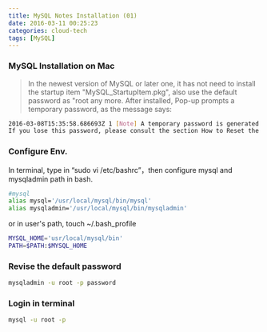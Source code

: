 ```yaml
---
title: MySQL Notes Installation (01)
date: 2016-03-11 00:25:23
categories: cloud-tech
tags: [MySQL]
---
```



### MySQL Installation on Mac
> In the newest version of MySQL or later one, it has not need to install the startup item "MySQL_StartupItem.pkg", also use the default password as "root any more. After installed, Pop-up prompts a temporary password, as the message says:

``` bash
2016-03-08T15:35:58.686693Z 1 [Note] A temporary password is generated for root@localhost: E%*oVnN?d7sx
If you lose this password, please consult the section How to Reset the Root Password in the MySQL reference manual.
```

<!-- more -->
### Configure Env.
In terminal, type in “sudo vi /etc/bashrc”，then configure mysql and mysqladmin path in bash.

``` bash
#mysql
alias mysql='/usr/local/mysql/bin/mysql'
alias mysqladmin='/usr/local/mysql/bin/mysqladmin'
```
or in user's path, touch ~/.bash_profile
``` bash
MYSQL_HOME='usr/local/mysql/bin'
PATH=$PATH:$MYSQL_HOME
```

### Revise the default password
``` bash
mysqladmin -u root -p password
```

### Login in terminal
``` bash
mysql -u root -p
```
